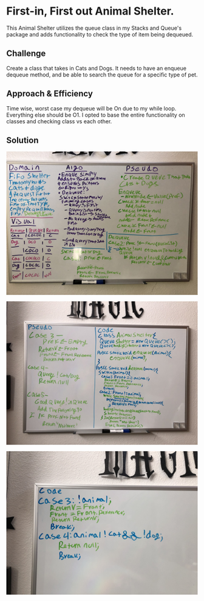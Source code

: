 # First-in, First out Animal Shelter.
This Animal Shelter utilizes the queue class in my Stacks and Queue's package and adds functionality to check the type of 
item being dequeued. 

## Challenge
Create a class that takes in Cats and Dogs. It needs to have an enqueue dequeue method, and be able to search the queue for 
a specific type of pet. 

## Approach & Efficiency
Time wise, worst case my dequeue will be On due to my while loop. Everything else should be O1. I opted to base the entire 
functionality on classes and checking class vs each other. 

## Solution
![whiteboard v1](./assets/IMG_1689.jpeg)

![whiteboard v2](./assets/IMG_1690.jpeg)

![whiteboard v3](./assets/IMG_1691.jpeg)

